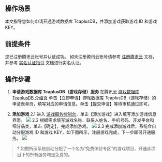 [//]: # (chinagitpath:XXXXX)

## 操作场景
本文指导您如何申请开通游戏数据库 TcaplusDB，并添加游戏获取游戏 ID 和游戏 KEY。

##  前提条件
您已注册腾讯云账号并认证成功。
如未注册腾讯云账号请参考 [注册腾讯云](https://cloud.tencent.com/document/product/378/17985) 文档，并参考 [实名认证指引](https://cloud.tencent.com/document/product/378/3629) 文档进行实名认证。


## 操作步骤
1. **申请游戏数据库 TcaplusDB（游戏存储）服务**
在腾讯云 [游戏数据库 TcaplusDB 介绍页](https://cloud.tencent.com/product/tcaplus) 单击【立即申请】游戏数据库 TcaplusDB（游戏存储）的申请表单页，填写对应的申请信息，单击【提交申请】等待审核通过即可。

2. **添加游戏**
2.1 进入 [游戏服务控制台](https://console.cloud.tencent.com/gameservice)，单击【添加游戏】进入填写添加游戏信息界面。
![](https://main.qcloudimg.com/raw/e70fd4a7ad1dad2f2f89f2df06979875.png)
2.2 根据需求填写游戏名称、联系人姓名、手机号码、开发平台和细分品类，单击【确定】，完成添加游戏。
![](https://main.qcloudimg.com/raw/0766b5d9d62e7d2b11352c3e24af70b7.png)
2.3 完成添加游戏后，系统会自动分配游戏 ID 和游戏 KEY，如下图所示，注册游戏完成，下一步即可开通服务。
![](https://main.qcloudimg.com/raw/fdda4a1ee99d6b51dac0a8c346fdacd4.png)

>? 如图所示系统自动分配了一个名为“免费体验专区”的游戏项目，开通此项目下的所有服务均是免费的。
